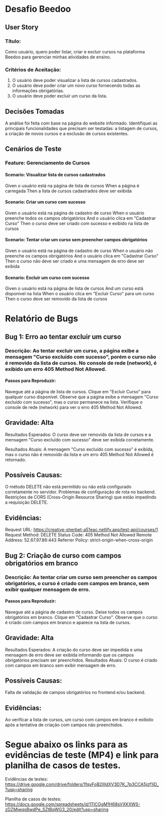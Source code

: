 # Desafio Beedoo

## User Story

### Título:
Como usuário, quero poder listar, criar e excluir cursos na plataforma Beedoo para gerenciar minhas atividades de ensino.

### Critérios de Aceitação:
1. O usuário deve poder visualizar a lista de cursos cadastrados.
2. O usuário deve poder criar um novo curso fornecendo todas as informações obrigatórias.
3. O usuário deve poder excluir um curso da lista.

## Decisões Tomadas
A análise foi feita com base na página do website informado. Identifiquei as principais funcionalidades que precisam ser testadas: a listagem de cursos, a criação de novos cursos e a exclusão de cursos existentes.

## Cenários de Teste

### Feature: Gerenciamento de Cursos

#### Scenario: Visualizar lista de cursos cadastrados
Given o usuário está na página de lista de cursos
When a página é carregada
Then a lista de cursos cadastrados deve ser exibida

#### Scenario: Criar um curso com sucesso
Given o usuário está na página de cadastro de curso
When o usuário preenche todos os campos obrigatórios
And o usuário clica em "Cadastrar Curso"
Then o curso deve ser criado com sucesso e exibido na lista de cursos

#### Scenario: Tentar criar um curso sem preencher campos obrigatórios
Given o usuário está na página de cadastro de curso
When o usuário não preenche os campos obrigatórios
And o usuário clica em "Cadastrar Curso"
Then o curso não deve ser criado e uma mensagem de erro deve ser exibida

#### Scenario: Excluir um curso com sucesso

Given o usuário está na página de lista de cursos
And um curso está disponível na lista
When o usuário clica em "Excluir Curso" para um curso
Then o curso deve ser removido da lista de cursos



# Relatório de Bugs
## Bug 1: Erro ao tentar excluir um curso
### Descrição: Ao tentar excluir um curso, a página exibe a mensagem "Curso excluído com sucesso", porém o curso não é removido da lista de cursos. No console de rede (network), é exibido um erro 405 Method Not Allowed.

#### Passos para Reproduzir:

Navegue até a página de lista de cursos.
Clique em "Excluir Curso" para qualquer curso disponível.
Observe que a página exibe a mensagem "Curso excluído com sucesso", mas o curso permanece na lista.
Verifique o console de rede (network) para ver o erro 405 Method Not Allowed.

## Gravidade: Alta

Resultados Esperados: O curso deve ser removido da lista de cursos e a mensagem "Curso excluído com sucesso" deve ser exibida corretamente.

Resultados Atuais: A mensagem "Curso excluído com sucesso" é exibida, mas o curso não é removido da lista e um erro 405 Method Not Allowed é retornado.

## Possíveis Causas:

O método DELETE não está permitido ou não está configurado corretamente no servidor.
Problemas de configuração de rota no backend.
Restrições de CORS (Cross-Origin Resource Sharing) que estão impedindo a requisição DELETE.

## Evidências:

Request URL: https://creative-sherbet-a51eac.netlify.app/test-api/courses/1
Request Method: DELETE
Status Code: 405 Method Not Allowed
Remote Address: 52.67.97.86:443
Referrer Policy: strict-origin-when-cross-origin


## Bug 2: Criação de curso com campos obrigatórios em branco
### Descrição: Ao tentar criar um curso sem preencher os campos obrigatórios, o curso é criado com campos em branco, sem exibir qualquer mensagem de erro.

#### Passos para Reproduzir:

Navegue até a página de cadastro de curso.
Deixe todos os campos obrigatórios em branco.
Clique em "Cadastrar Curso".
Observe que o curso é criado com campos em branco e aparece na lista de cursos.

## Gravidade: Alta

Resultados Esperados: A criação do curso deve ser impedida e uma mensagem de erro deve ser exibida informando que os campos obrigatórios precisam ser preenchidos.
Resultados Atuais: O curso é criado com campos em branco sem exibir mensagem de erro.

## Possíveis Causas:

Falta de validação de campos obrigatórios no frontend e/ou backend.

## Evidências:
Ao verificar a lista de cursos, um curso com campos em branco é exibido após a tentativa de criação com campos não preenchidos.



# Segue abaixo os links para as evidências de teste (MP4) e link para planilha de casos de testes.

Evidências de testes: https://drive.google.com/drive/folders/1fqyFoB2IIIdXV3D7K_7p3CCA5jzf1iD_?usp=sharing


Planilha de casos de testes: https://docs.google.com/spreadsheets/d/1TlCGgM1H68sVXKXWS-zDZMiwqsBwdPe_SZtBqWG3_20/edit?usp=sharing
